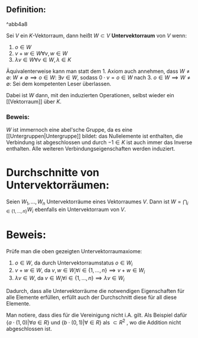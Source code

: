 ## Definition:

^abb4a8

Sei $V$ ein $K$-Vektorraum, dann heißt $W \subset V$ **Untervektorraum** von $V$ wenn:
1. $o \in W$
2. $v + w \in W \forall v,w \in W$
3. $\lambda v \in W \forall v \in W, \lambda \in K$

Äquivalenterweise kann man statt dem 1. Axiom auch annehmen, dass $W \neq \emptyset$:
$W \neq \emptyset \implies o \in W$: $\exists v \in W$, sodass $0 \cdot v = o \in W$ nach 3.
$o \in W \implies W \neq \emptyset:$ Sei dem kompetenten Leser überlassen.

Dabei ist $W$ dann, mit den induzierten Operationen, selbst wieder ein [[Vektorraum]] über $K$.
### Beweis:
$W$ ist immernoch eine abel'sche Gruppe, da es eine [[Untergruppen|Untergruppe]] bildet: das Nullelemente ist enthalten, die Verbindung ist abgeschlossen und durch $-1 \in K$ ist auch immer das Inverse enthalten. Alle weiteren Verbindungseigenschaften werden induziert.

# Durchschnitte von Untervektorräumen:

Seien $W_1, ..., W_n$ Untervektorräume eines Vektorraumes $V$. Dann ist $W = \bigcap_{i \in \{1, ..., n\}} W_i$ ebenfalls ein Untervektorraum von $V$. 

# Beweis:
Prüfe man die oben gezeigten Untervektorraumaxiome:
1. $o \in W$, da durch Untervektorraumstatus $o \in W_i$
2. $v + w \in W$, da $v, w \in W_i \forall i \in \{1, ..., n\} \implies v + w \in W_i$
3. $\lambda v \in W$, da $v \in W_i \forall i \in \{1, ..., n\} \implies \lambda v \in W_i$

Dadurch, dass alle Untervektorräume die notwendigen Eigenschaften für alle Elemente erfüllen, erfüllt auch der Durchschnitt diese für all diese Elemente. 

Man notiere, dass dies für die Vereinigung nicht i.A. gilt.
Als Beispiel dafür $\{ a\cdot(1, 0)|\forall a \in R\}$ und $\{b \cdot (0, 1) | \forall \in R\}$ als $\subset R^2$ , wo die Addition nicht abgeschlossen ist.